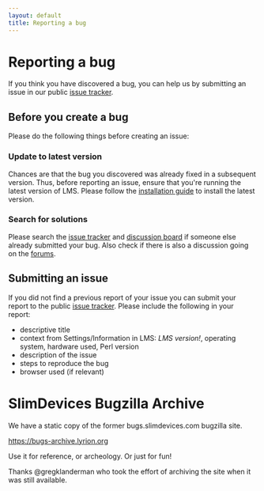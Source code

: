 ```yaml
---
layout: default
title: Reporting a bug
---
```


# Reporting a bug

If you think you have discovered a bug, you can help us by submitting an issue in our public [issue tracker](https://github.com/LMS-Community/slimserver/issues).

## Before you create a bug

Please do the following things before creating an issue:

### Update to latest version

Chances are that the bug you discovered was already fixed in a subsequent version. Thus, before reporting an issue, ensure that you're running the latest version of LMS. Please follow the [installation guide](../getting-started/index.md) to install the latest version.

### Search for solutions

Please search the [issue tracker](https://github.com/LMS-Community/slimserver/issues) and [discussion board](https://github.com/LMS-Community/slimserver/discussions) if someone else already submitted your bug. Also check if there is also a discussion going on the [forums](https://forums.lyrion.org/).

## Submitting an issue

If you did not find a previous report of your issue you can submit your report to the public [issue tracker](https://github.com/LMS-Community/slimserver/issues). Please include the following in your report:

- descriptive title
- context from Settings/Information in LMS: _LMS version!_, operating system, hardware used, Perl version
- description of the issue
- steps to reproduce the bug
- browser used (if relevant)

# SlimDevices Bugzilla Archive

We have a static copy of the former bugs.slimdevices.com bugzilla site.

https://bugs-archive.lyrion.org

Use it for reference, or archeology. Or just for fun!

Thanks @gregklanderman who took the effort of archiving the site when it was still available.
